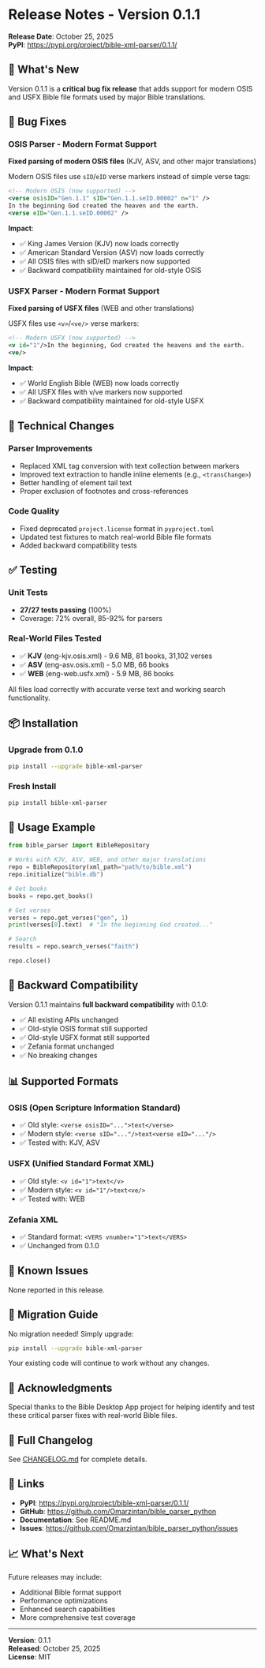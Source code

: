 # Release Notes - Version 0.1.1

**Release Date**: October 25, 2025  
**PyPI**: https://pypi.org/project/bible-xml-parser/0.1.1/

## 🎉 What's New

Version 0.1.1 is a **critical bug fix release** that adds support for modern OSIS and USFX Bible file formats used by major Bible translations.

## 🐛 Bug Fixes

### OSIS Parser - Modern Format Support
**Fixed parsing of modern OSIS files** (KJV, ASV, and other major translations)

Modern OSIS files use `sID`/`eID` verse markers instead of simple verse tags:
```xml
<!-- Modern OSIS (now supported) -->
<verse osisID="Gen.1.1" sID="Gen.1.1.seID.00002" n="1" />
In the beginning God created the heaven and the earth.
<verse eID="Gen.1.1.seID.00002" />
```

**Impact**: 
- ✅ King James Version (KJV) now loads correctly
- ✅ American Standard Version (ASV) now loads correctly
- ✅ All OSIS files with sID/eID markers now supported
- ✅ Backward compatibility maintained for old-style OSIS

### USFX Parser - Modern Format Support
**Fixed parsing of USFX files** (WEB and other translations)

USFX files use `<v>`/`<ve/>` verse markers:
```xml
<!-- Modern USFX (now supported) -->
<v id="1"/>In the beginning, God created the heavens and the earth.
<ve/>
```

**Impact**:
- ✅ World English Bible (WEB) now loads correctly
- ✅ All USFX files with v/ve markers now supported
- ✅ Backward compatibility maintained for old-style USFX

## 🔧 Technical Changes

### Parser Improvements
- Replaced XML tag conversion with text collection between markers
- Improved text extraction to handle inline elements (e.g., `<transChange>`)
- Better handling of element tail text
- Proper exclusion of footnotes and cross-references

### Code Quality
- Fixed deprecated `project.license` format in `pyproject.toml`
- Updated test fixtures to match real-world Bible file formats
- Added backward compatibility tests

## ✅ Testing

### Unit Tests
- **27/27 tests passing** (100%)
- Coverage: 72% overall, 85-92% for parsers

### Real-World Files Tested
- ✅ **KJV** (eng-kjv.osis.xml) - 9.6 MB, 81 books, 31,102 verses
- ✅ **ASV** (eng-asv.osis.xml) - 5.0 MB, 66 books
- ✅ **WEB** (eng-web.usfx.xml) - 5.9 MB, 86 books

All files load correctly with accurate verse text and working search functionality.

## 📦 Installation

### Upgrade from 0.1.0
```bash
pip install --upgrade bible-xml-parser
```

### Fresh Install
```bash
pip install bible-xml-parser
```

## 🚀 Usage Example

```python
from bible_parser import BibleRepository

# Works with KJV, ASV, WEB, and other major translations
repo = BibleRepository(xml_path="path/to/bible.xml")
repo.initialize("bible.db")

# Get books
books = repo.get_books()

# Get verses
verses = repo.get_verses("gen", 1)
print(verses[0].text)  # "In the beginning God created..."

# Search
results = repo.search_verses("faith")

repo.close()
```

## 🔄 Backward Compatibility

Version 0.1.1 maintains **full backward compatibility** with 0.1.0:
- ✅ All existing APIs unchanged
- ✅ Old-style OSIS format still supported
- ✅ Old-style USFX format still supported
- ✅ Zefania format unchanged
- ✅ No breaking changes

## 📊 Supported Formats

### OSIS (Open Scripture Information Standard)
- ✅ Old style: `<verse osisID="...">text</verse>`
- ✅ Modern style: `<verse sID="..."/>text<verse eID="..."/>`
- ✅ Tested with: KJV, ASV

### USFX (Unified Standard Format XML)
- ✅ Old style: `<v id="1">text</v>`
- ✅ Modern style: `<v id="1"/>text<ve/>`
- ✅ Tested with: WEB

### Zefania XML
- ✅ Standard format: `<VERS vnumber="1">text</VERS>`
- ✅ Unchanged from 0.1.0

## 🐛 Known Issues

None reported in this release.

## 📝 Migration Guide

No migration needed! Simply upgrade:
```bash
pip install --upgrade bible-xml-parser
```

Your existing code will continue to work without any changes.

## 🙏 Acknowledgments

Special thanks to the Bible Desktop App project for helping identify and test these critical parser fixes with real-world Bible files.

## 📄 Full Changelog

See [CHANGELOG.md](dev-docs/CHANGELOG.md) for complete details.

## 🔗 Links

- **PyPI**: https://pypi.org/project/bible-xml-parser/0.1.1/
- **GitHub**: https://github.com/Omarzintan/bible_parser_python
- **Documentation**: See README.md
- **Issues**: https://github.com/Omarzintan/bible_parser_python/issues

## 📈 What's Next

Future releases may include:
- Additional Bible format support
- Performance optimizations
- Enhanced search capabilities
- More comprehensive test coverage

---

**Version**: 0.1.1  
**Released**: October 25, 2025  
**License**: MIT
